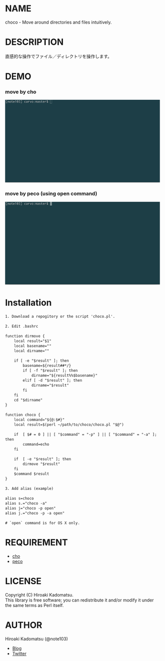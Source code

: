 # NAME

choco - Move around directories and files intuitively.

# DESCRIPTION

直感的な操作でファイル／ディレクトリを操作します。

# DEMO

### move by cho
![choco_cho](./demo/choco_cho.gif)

### move by peco (using open command)
![choco_peco](./demo/choco_peco_open.gif)

# Installation

    1. Download a repogitory or the script 'choco.pl'.

    2. Edit .bashrc

    function dirmove {
        local result="$1"
        local basename=""
        local dirname=""

        if [ -e "$result" ]; then
            basename=${result##*/}
            if [ -f "$result" ]; then
                dirname="${result%%$basename}"
            elif [ -d "$result" ]; then
                dirname="$result"
            fi
        fi
        cd "$dirname"
    }

    function choco {
        local command="${@:$#}"
        local result=$(perl ~/path/to/choco/choco.pl "$@")

        if  [ $# = 0 ] || [ "$command" = "-p" ] || [ "$command" = "-a" ]; then
            command=echo
        fi

        if  [ -e "$result" ]; then
            dirmove "$result"
        fi
        $command $result
    }

    3. Add alias (example)

    alias s=choco
    alias s.="choco -a"
    alias j="choco -p open"
    alias j.="choco -p -a open"

    # `open` command is for OS X only.

# REQUIREMENT

- [cho](https://github.com/mattn/cho)
- [peco](https://github.com/peco/peco)

# LICENSE

Copyright (C) Hiroaki Kadomatsu.  
This library is free software; you can redistribute it and/or modify it under the same terms as Perl itself.

# AUTHOR

Hiroaki Kadomatsu (@note103)

- [Blog](http://note103.hateblo.jp/)
- [Twitter](https://twitter.com/note103)
